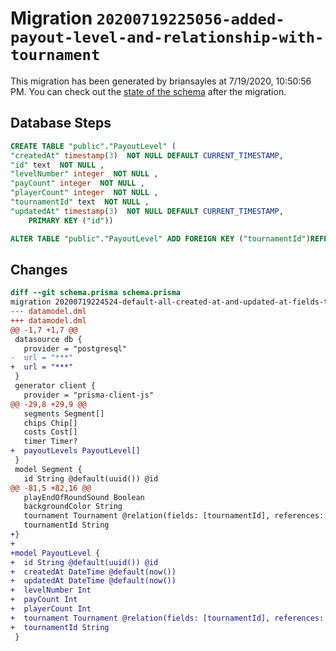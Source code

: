 # Migration `20200719225056-added-payout-level-and-relationship-with-tournament`

This migration has been generated by briansayles at 7/19/2020, 10:50:56 PM.
You can check out the [state of the schema](./schema.prisma) after the migration.

## Database Steps

```sql
CREATE TABLE "public"."PayoutLevel" (
"createdAt" timestamp(3)  NOT NULL DEFAULT CURRENT_TIMESTAMP,
"id" text  NOT NULL ,
"levelNumber" integer  NOT NULL ,
"payCount" integer  NOT NULL ,
"playerCount" integer  NOT NULL ,
"tournamentId" text  NOT NULL ,
"updatedAt" timestamp(3)  NOT NULL DEFAULT CURRENT_TIMESTAMP,
    PRIMARY KEY ("id"))

ALTER TABLE "public"."PayoutLevel" ADD FOREIGN KEY ("tournamentId")REFERENCES "public"."Tournament"("id") ON DELETE CASCADE  ON UPDATE CASCADE
```

## Changes

```diff
diff --git schema.prisma schema.prisma
migration 20200719224524-default-all-created-at-and-updated-at-fields-to-now..20200719225056-added-payout-level-and-relationship-with-tournament
--- datamodel.dml
+++ datamodel.dml
@@ -1,7 +1,7 @@
 datasource db {
   provider = "postgresql"
-  url = "***"
+  url = "***"
 }
 generator client {
   provider = "prisma-client-js"
@@ -29,8 +29,9 @@
   segments Segment[]
   chips Chip[]
   costs Cost[]
   timer Timer?
+  payoutLevels PayoutLevel[]
 }
 model Segment {
   id String @default(uuid()) @id
@@ -81,5 +82,16 @@
   playEndOfRoundSound Boolean
   backgroundColor String
   tournament Tournament @relation(fields: [tournamentId], references: [id])
   tournamentId String
+}
+
+model PayoutLevel {
+  id String @default(uuid()) @id
+  createdAt DateTime @default(now())
+  updatedAt DateTime @default(now())
+  levelNumber Int
+  payCount Int
+  playerCount Int
+  tournament Tournament @relation(fields: [tournamentId], references: [id])
+  tournamentId String
 }
```


